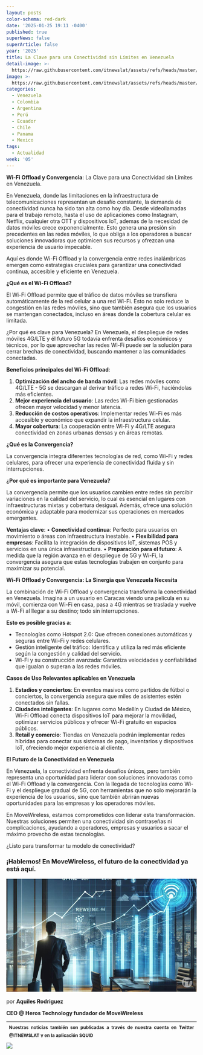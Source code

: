 ```yaml
---
layout: posts
color-schema: red-dark
date: '2025-01-25 19:11 -0400'
published: true
superNews: false
superArticle: false
year: '2025'
title: La Clave para una Conectividad sin Límites en Venezuela
detail-image: >-
  https://raw.githubusercontent.com/itnewslat/assets/refs/heads/master/img/1024x680/Ejecutivo-Wifi-g.jpg
image: >-
  https://raw.githubusercontent.com/itnewslat/assets/refs/heads/master/img/540x320/Ejecutivo-Wifi-p.jpg
categories:
  - Venezuela
  - Colombia
  - Argentina
  - Perú
  - Ecuador
  - Chile
  - Panama
  - Mexico
tags:
  - Actualidad
week: '05'
---
```

**Wi-Fi Offload y Convergencia**: La Clave para una Conectividad sin Límites en Venezuela.

En Venezuela, donde las limitaciones en la infraestructura de telecomunicaciones representan un desafío constante, la demanda de conectividad nunca ha sido tan alta como hoy día. Desde videollamadas para el trabajo remoto, hasta el uso de aplicaciones como Instagram, Netflix, cualquier otra OTT y dispositivos IoT, ademas de la necesidad de datos móviles crece exponencialmente. Esto genera una presión sin precedentes en las redes móviles, lo que obliga a los operadores a buscar soluciones innovadoras que optimicen sus recursos y ofrezcan una experiencia de usuario impecable.

Aquí es donde Wi-Fi Offload y la convergencia entre redes inalámbricas emergen como estrategias cruciales para garantizar una conectividad continua, accesible y eficiente en Venezuela.

**¿Qué es el Wi-Fi Offload?**

El Wi-Fi Offload permite que el tráfico de datos móviles se transfiera automáticamente de la red celular a una red Wi-Fi. Esto no solo reduce la congestión en las redes móviles, sino que también asegura que los usuarios se mantengan conectados, incluso en áreas donde la cobertura celular es limitada.

¿Por qué es clave para Venezuela?
En Venezuela, el despliegue de redes móviles 4G/LTE y él futuro 5G todavía enfrenta desafíos económicos y técnicos, por lo que aprovechar las redes Wi-Fi puede ser la solución para cerrar brechas de conectividad, buscando mantener a las comunidades conectadas.

**Beneficios principales del Wi-Fi Offload**:

1. **Optimización del ancho de banda móvil**: Las redes móviles como 4G/LTE - 5G se descargan al derivar tráfico a redes Wi-Fi, haciéndolas más eficientes.
1. **Mejor experiencia del usuario**: Las redes Wi-Fi bien gestionadas ofrecen mayor velocidad y menor latencia.
1. **Reducción de costos operativos**: Implementar redes Wi-Fi es más accesible y económico que expandir la infraestructura celular.
1. **Mayor cobertura**: La cooperación entre Wi-Fi y 4G/LTE asegura conectividad en zonas urbanas densas y en áreas remotas.

**¿Qué es la Convergencia?**

La convergencia integra diferentes tecnologías de red, como Wi-Fi y redes celulares, para ofrecer una experiencia de conectividad fluida y sin interrupciones.

**¿Por qué es importante para Venezuela?**

La convergencia permite que los usuarios cambien entre redes sin percibir variaciones en la calidad del servicio, lo cual es esencial en lugares con infraestructuras mixtas y cobertura desigual. Además, ofrece una solución económica y adaptable para modernizar sus operaciones en mercados emergentes.

**Ventajas clave**:
	•	**Conectividad continua**: Perfecto para usuarios en movimiento o áreas con infraestructura inestable.
	•	**Flexibilidad para empresas**: Facilita la integración de dispositivos IoT, sistemas POS y servicios en una única infraestructura.
	•	**Preparación para el futuro**: A medida que la región avanza en el despliegue de 5G y Wi-Fi, la convergencia asegura que estas tecnologías trabajen en conjunto para maximizar su potencial.

**Wi-Fi Offload y Convergencia: La Sinergia que Venezuela Necesita**

La combinación de Wi-Fi Offload y convergencia transforma la conectividad en Venezuela. Imagina a un usuario en Caracas viendo una película en su móvil, comienza con Wi-Fi en casa, pasa a 4G mientras se traslada y vuelve a Wi-Fi al llegar a su destino; todo sin interrupciones.

**Esto es posible gracias a**:

- Tecnologías como Hotspot 2.0: Que ofrecen  conexiones automáticas y seguras entre Wi-Fi y redes celulares.
- Gestión inteligente del tráfico: Identifica y utiliza la red más eficiente según la congestión y calidad del servicio.
- Wi-Fi y su construcción avanzada: Garantiza velocidades y confiabilidad que igualan o superan a las redes móviles.

**Casos de Uso Relevantes aplicables en Venezuela**

1. **Estadios y conciertos**: En eventos masivos como partidos de fútbol o conciertos, la convergencia asegura que miles de asistentes estén conectados sin fallas.
1. **Ciudades inteligentes**: En lugares como Medellín y Ciudad de México, Wi-Fi Offload conecta dispositivos IoT para mejorar la movilidad, optimizar servicios públicos y ofrecer Wi-Fi gratuito en espacios públicos.
1. **Retail y comercio**: Tiendas en Venezuela podrán implementar redes híbridas para conectar sus sistemas de pago, inventarios y dispositivos IoT, ofreciendo mejor experiencia al cliente.

**El Futuro de la Conectividad en Venezuela**

En Venezuela, la conectividad enfrenta desafíos únicos, pero también representa una oportunidad para liderar con soluciones innovadoras como el Wi-Fi Offload y la convergencia. Con la llegada de tecnologías como Wi-Fi y el despliegue gradual de 5G, con herramientas que  no solo mejorarán la experiencia de los usuarios, sino que también abrirán nuevas oportunidades para las empresas y los operadores móviles.

En MoveWireless, estamos comprometidos con liderar esta transformación. Nuestras soluciones permiten una conectividad sin contraseñas ni complicaciones, ayudando a operadores, empresas y usuarios a sacar el máximo provecho de estas tecnologías.

¿Listo para transformar tu modelo de conectividad?

### ¡Hablemos! En MoveWireless, el futuro de la conectividad ya está aquí.

![](https://raw.githubusercontent.com/itnewslat/assets/refs/heads/master/img/540x320/Ejecutivo-Wifi-p.jpg)

por **Aquiles Rodriguez**

**CEO @ Heros Technology fundador de MoveWireless**

<table style="height: 42px;" width="569">
<tbody>
<tr>
<td style="text-align: justify;"><sub><strong>Nuestras noticias también son publicadas a través de nuestra cuenta en Twitter <a href="https://twitter.com/itnewslat?lang=es">@ITNEWSLAT</a> y en la aplicación <a href="https://squidapp.co/en/">SQUID</a></strong></sub></td>
</tr>
</tbody>
</table>

<img src="https://tracker.metricool.com/c3po.jpg?hash=56f88a41e39ab42c063cc51676587a04"/>
